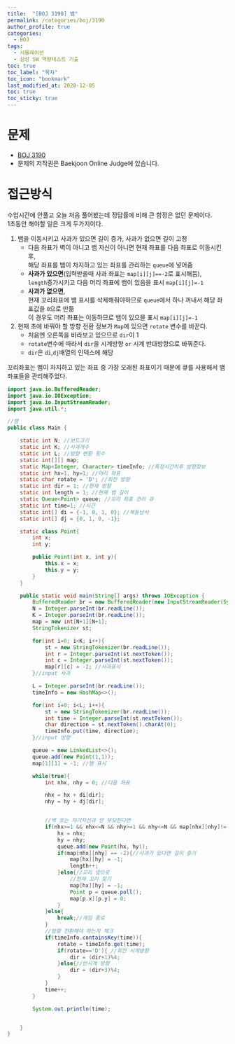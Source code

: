 ```yaml
---
title:  "[BOJ 3190] 뱀"
permalink: /categories/boj/3190
author_profile: true
categories:
  - BOJ
tags:
  - 시뮬레이션
  - 삼성 SW 역량테스트 기출
toc: true
toc_label: "목차"
toc_icon: "bookmark"
last_modified_at: 2020-12-05
toc: true
toc_sticky: true
---
```


# 문제

- [BOJ 3190](https://www.acmicpc.net/problem/3190)
- 문제의 저작권은 Baekjoon Online Judge에 있습니다.

# 접근방식

수업시간에 안풀고 오늘 처음 풀어봤는데 정답률에 비해 큰 함정은 없던 문제이다.  
1초동안 해야할 일은 크게 두가지이다.

1. 뱀을 이동시키고 사과가 있으면 길이 증가, 사과가 없으면 길이 고정
   - 다음 좌표가 벽이 아니고 뱀 자신이 아니면 현재 좌표를 다음 좌표로 이동시킨 후,  
     해당 좌표를 뱀이 차지하고 있는 좌표를 관리하는 `queue`에 넣어줌
   - <b>사과가 있으면</b>(입력받을때 사과 좌표는 `map[i][j]==-2`로 표시해둠),  
     `length`증가시키고 다음 머리 좌표에 뱀이 있음을 표시 `map[i][j]=-1`
   - <b>사과가 없으면</b>,  
     현재 꼬리좌표에 뱀 표시를 삭제해줘야하므로 `queue`에서 하나 꺼내서 해당 좌표값을 `0`으로 만듦  
     이 경우도 머리 좌표는 이동하므로 뱀이 있으믈 표시 `map[i][j]=-1`
2. 현재 초에 바꿔야 할 방향 전환 정보가 `Map`에 있으면 `rotate` 변수를 바꾼다.
   - 처음엔 오른쪽을 바라보고 있으므로 `dir`이 1
   - `rotate`변수에 따라서 `dir`을 시계방향 `or` 시계 반대방향으로 바꿔준다.
   - `dir`은 `di`,`dj`배열의 인덱스에 해당

꼬리좌표는 뱀이 차지하고 있는 좌표 중 가장 오래된 좌표이기 때문에 큐를 사용해서 뱀 좌표들을 관리해주었다.

```java
import java.io.BufferedReader;
import java.io.IOException;
import java.io.InputStreamReader;
import java.util.*;

//뱀
public class Main {

    static int N; //보드크기
    static int K; //사과개수
    static int L; //방향 변환 횟수
    static int[][] map;
    static Map<Integer, Character> timeInfo; //특정시간이후 방향정보
    static int hx=1, hy=1; //머리 좌표
    static char rotate = 'D'; //회전 방향
    static int dir = 1; //현재 방향
    static int length = 1; //현재 뱀 길이
    static Queue<Point> queue; //꼬리 좌표 관리 큐
    static int time=1; //시간
    static int[] di = {-1, 0, 1, 0}; //북동남서
    static int[] dj = {0, 1, 0, -1};

    static class Point{
        int x;
        int y;

        public Point(int x, int y){
            this.x = x;
            this.y = y;
        }
    }

    public static void main(String[] args) throws IOException {
        BufferedReader br = new BufferedReader(new InputStreamReader(System.in));
        N = Integer.parseInt(br.readLine());
        K = Integer.parseInt(br.readLine());
        map = new int[N+1][N+1];
        StringTokenizer st;

        for(int i=0; i<K; i++){
            st = new StringTokenizer(br.readLine());
            int r = Integer.parseInt(st.nextToken());
            int c = Integer.parseInt(st.nextToken());
            map[r][c] = -2; //사과표시
        }//input 사과

        L = Integer.parseInt(br.readLine());
        timeInfo = new HashMap<>();

        for(int i=0; i<L; i++){
            st = new StringTokenizer(br.readLine());
            int time = Integer.parseInt(st.nextToken());
            char direction = st.nextToken().charAt(0);
            timeInfo.put(time, direction);
        }//input 방향

        queue = new LinkedList<>();
        queue.add(new Point(1,1));
        map[1][1] = -1; //뱀 표시

        while(true){
            int nhx, nhy = 0; //다음 좌표

            nhx = hx + di[dir];
            nhy = hy + dj[dir];


            //벽 또는 자기자신과 안 부딪힌다면
            if(nhx>=1 && nhx<=N && nhy>=1 && nhy<=N && map[nhx][nhy]!=-1){
                hx = nhx;
                hy = nhy;
                queue.add(new Point(hx, hy));
                if(map[nhx][nhy] == -2){//사과가 있다면 길이 증가
                    map[hx][hy] = -1;
                    length++;
                }else{//꼬리 앞으로
                    //현재 꼬리 찾기
                    map[hx][hy] = -1;
                    Point p = queue.poll();
                    map[p.x][p.y] = 0;
                }
            }else{
                break;//게임 종료
            }
            //방향 전환해야 하는지 체크
            if(timeInfo.containsKey(time)){
                rotate = timeInfo.get(time);
                if(rotate=='D'){ //회전 시계방향
                    dir = (dir+1)%4;
                }else{//반시계 방향
                    dir = (dir+3)%4;
                }
            }
            time++;
        }

        System.out.println(time);


    }
}
```
